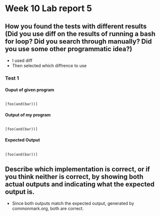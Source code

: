 # Week 10 Lab report 5

## How you found the tests with different results (Did you use diff on the results of running a bash for loop? Did you search through manually? Did you use some other programmatic idea?)
- I used diff
- Then selected which diffrence to use

### Test 1
#### Ouput of given program
```

[foo(and(bar))]

```

#### Output of my program

```

[foo(and(bar))]

```

#### Expected Output

```

[foo(and(bar))]

```

## Describe which implementation is correct, or if you think neither is correct, by showing both actual outputs and indicating what the expected output is.
- Since both outputs match the expected output, generated by commonmark.org, both are correct.
